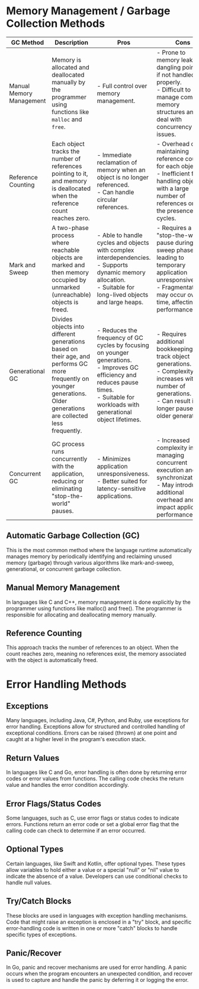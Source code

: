 # Memory Management / Garbage Collection Methods
| GC Method                | Description                                                                                                                                                                         | Pros                                                                                                                                                                              | Cons                                                                                                                                                                        |
|--------------------------|-------------------------------------------------------------------------------------------------------------------------------------------------------------------------------------|-----------------------------------------------------------------------------------------------------------------------------------------------------------------------------------|-----------------------------------------------------------------------------------------------------------------------------------------------------------------------------|
| Manual Memory Management | Memory is allocated and deallocated manually by the programmer using functions like `malloc` and `free`.                                                                           | - Full control over memory management.                                                                                                                                             | - Prone to memory leaks and dangling pointers if not handled properly.<br>- Difficult to manage complex memory structures and deal with concurrency issues.                        |
| Reference Counting       | Each object tracks the number of references pointing to it, and memory is deallocated when the reference count reaches zero.                                                       | - Immediate reclamation of memory when an object is no longer referenced.<br>- Can handle circular references.                                                                   | - Overhead of maintaining reference counts for each object.<br>- Inefficient for handling objects with a large number of references or in the presence of cycles.       |
| Mark and Sweep           | A two-phase process where reachable objects are marked and then memory occupied by unmarked (unreachable) objects is freed.                                                        | - Able to handle cycles and objects with complex interdependencies.<br>- Supports dynamic memory allocation.<br>- Suitable for long-lived objects and large heaps.                | - Requires a "stop-the-world" pause during the sweep phase, leading to temporary application unresponsiveness.<br>- Fragmentation may occur over time, affecting performance. |
| Generational GC          | Divides objects into different generations based on their age, and performs GC more frequently on younger generations. Older generations are collected less frequently.           | - Reduces the frequency of GC cycles by focusing on younger generations.<br>- Improves GC efficiency and reduces pause times.<br>- Suitable for workloads with generational object lifetimes. | - Requires additional bookkeeping to track object generations.<br>- Complexity increases with the number of generations.<br>- Can result in longer pauses for older generations. |
| Concurrent GC            | GC process runs concurrently with the application, reducing or eliminating "stop-the-world" pauses.                                                                                | - Minimizes application unresponsiveness.<br>- Better suited for latency-sensitive applications.                                                                                 | - Increased complexity in managing concurrent execution and synchronization.<br>- May introduce additional overhead and impact application performance.                   |

## Automatic Garbage Collection (GC)
This is the most common method where the language runtime automatically manages memory by periodically identifying and reclaiming unused memory (garbage) through various algorithms like mark-and-sweep, generational, or concurrent garbage collection.
## Manual Memory Management
In languages like C and C++, memory management is done explicitly by the programmer using functions like malloc() and free(). The programmer is responsible for allocating and deallocating memory manually.
## Reference Counting
This approach tracks the number of references to an object. When the count reaches zero, meaning no references exist, the memory associated with the object is automatically freed.

# Error Handling Methods
## Exceptions
Many languages, including Java, C#, Python, and Ruby, use exceptions for error handling. Exceptions allow for structured and controlled handling of exceptional conditions. Errors can be raised (thrown) at one point and caught at a higher level in the program's execution stack.

## Return Values
In languages like C and Go, error handling is often done by returning error codes or error values from functions. The calling code checks the return value and handles the error condition accordingly.

## Error Flags/Status Codes
Some languages, such as C, use error flags or status codes to indicate errors. Functions return an error code or set a global error flag that the calling code can check to determine if an error occurred.

## Optional Types
Certain languages, like Swift and Kotlin, offer optional types. These types allow variables to hold either a value or a special "null" or "nil" value to indicate the absence of a value. Developers can use conditional checks to handle null values.

## Try/Catch Blocks
These blocks are used in languages with exception handling mechanisms. Code that might raise an exception is enclosed in a "try" block, and specific error-handling code is written in one or more "catch" blocks to handle specific types of exceptions.

## Panic/Recover
In Go, panic and recover mechanisms are used for error handling. A panic occurs when the program encounters an unexpected condition, and recover is used to capture and handle the panic by deferring it or logging the error.